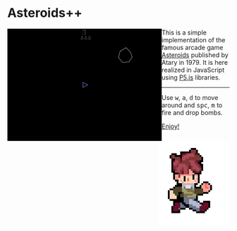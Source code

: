 # Asteroids++

<img align="left" width="350" src="assets/play.gif">

This is a simple implementation of the famous arcade game [Asteroids](https://en.wikipedia.org/wiki/Asteroids_%28video_game%29) published by Atary in 1979. It is here realized in JavaScript using [P5.js](https://p5js.org/) libraries.

<img align="right" width="160" src="assets/run.gif">

---

Use <kbd>w</kbd>, <kbd>a</kbd>, <kbd>d</kbd> to move around and <kbd>spc</kbd>, <kbd>m</kbd> to fire and drop bombs.

[Enjoy!](https://matteogiorgi.github.io/asteroids_plus_plus/src)
